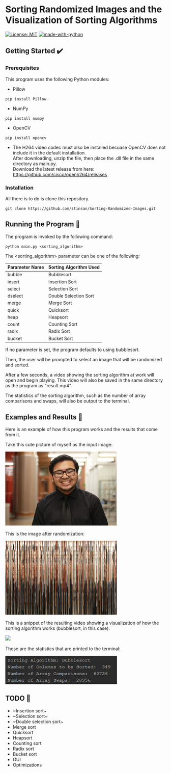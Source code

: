 # Sorting Randomized Images and the Visualization of Sorting Algorithms
[![License: MIT](https://img.shields.io/badge/License-MIT-yellow.svg)](https://opensource.org/licenses/MIT)
[![made-with-python](https://img.shields.io/badge/Made%20with-Python-1f425f.svg)](https://www.python.org/)<br/>

## Getting Started :heavy_check_mark:
### Prerequisites
This program uses the following Python modules:

- Pillow
```
pip install Pillow
```

- NumPy
```
pip install numpy
```

- OpenCV
```
pip install opencv
```

- The H264 video codec must also be installed becuase OpenCV does not include
it in the default installation. <br/>
After downloading, unzip the file, then place the .dll file in the same directory as main.py. <br/>
Download the latest release from here: https://github.com/cisco/openh264/releases

### Installation
All there is to do is clone this repository.
```
git clone https://github.com/stinsan/Sorting-Randomized-Images.git
```

## Running the Program :runner:
The program is invoked by the following command:
```
python main.py <sorting_algorithm>
```

The <sorting_algorithm> parameter can be one of the following: 

| Parameter Name | Sorting Algorithm Used|
|----------------|-------------------|
|bubble|Bubblesort|
|insert|Insertion Sort|
|select|Selection Sort|
|dselect|Double Selection Sort
|merge|Merge Sort|
|quick|Quicksort|
|heap|Heapsort|
|count|Counting Sort|
|radix|Radix Sort|
|bucket|Bucket Sort|

If no parameter is set, the program defaults to using bubblesort.

Then, the user will be prompted to select an image that will be randomized and sorted.

After a few seconds, a video showing the sorting algorithm at work will open and begin playing.
This video will also be saved in the same directory as the program as "result.mp4".

The statistics of the sorting algorithm, such as the number of array comparisons and
swaps, will also be output to the terminal.

## Examples and Results :100:
Here is an example of how this program works and the results that come from it.

Take this cute picture of myself as the input image:

![](screenshots/input.png)

This is the image after randomization:

![](screenshots/random.png)

This is a snippet of the resulting video showing a visualization of how the 
sorting algorithm works  (bubblesort, in this case):

![](screenshots/result.gif)

These are the statistics that are printed to the terminal:

![](screenshots/terminal_output.png)

## TODO :scroll:

- ~Insertion sort~
- ~Selection sort~
- ~Double selection sort~
- Merge sort
- Quicksort
- Heapsort
- Counting sort
- Radix sort
- Bucket sort
- GUI
- Optimizations

